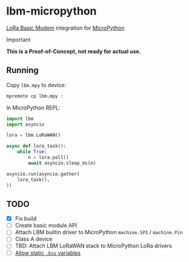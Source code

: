 # lbm-micropython
[LoRa Basic Modem](https://github.com/Lora-net/SWL2001) integration for [MicroPython](https://github.com/micropython/micropython)

> [!IMPORTANT]
> **This is a Proof-of-Concept, not ready for actual use.**

## Running

Copy `lbm.mpy` to device:

```sh
mpremote cp lbm.mpy :
```

In MicroPython REPL:

```py
import lbm
import asyncio

lora = lbm.LoRaWAN()

async def lora_task():
    while True:
        n = lora.poll()
        await asyncio.sleep_ms(n)

asyncio.run(asyncio.gather(
    lora_task(),
))
```

## TODO

- [x] Fix build
- [ ] Create basic module API
- [ ] Attach LBM builtin driver to MicroPython `machine.SPI` / `machine.Pin`
- [ ] Class A device
- [ ] TBD: Attach LBM LoRaWAN stack to MicroPython LoRa drivers
- [ ] [Allow static `.bss` variables](https://github.com/micropython/micropython/issues/15943)
